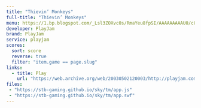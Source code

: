 ```yaml
---
title: "Thievin’ Monkeys"
full-title: "Thievin’ Monkeys"
menu: https://1.bp.blogspot.com/_Lsl3ZOXvc0s/RmaYeu8fpSI/AAAAAAAAAU0/cUDcRZ78888/s400/Game_ThieveMonkey.JPG
developer: PlayJam
brand: PlayJam
service: playjam
scores:
  sort: score
  reverse: true
  filter: "item.game == page.slug"
links:
  - title: Play
    url: "https://web.archive.org/web/20030502120003/http://playjam.com:80/games/monkey07.swf"
files:
 - "https://stb-gaming.github.io/sky/tm/app.js"
 - "https://stb-gaming.github.io/sky/tm/app.swf"
---
```

